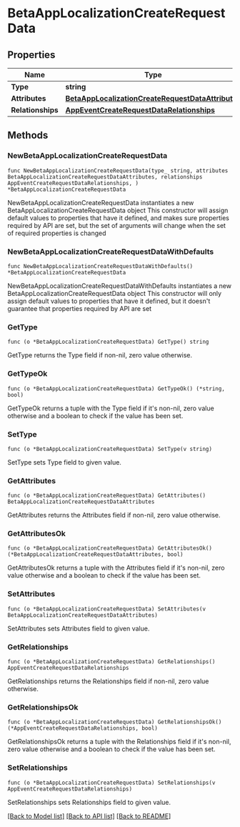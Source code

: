 # BetaAppLocalizationCreateRequestData

## Properties

Name | Type | Description | Notes
------------ | ------------- | ------------- | -------------
**Type** | **string** |  | 
**Attributes** | [**BetaAppLocalizationCreateRequestDataAttributes**](BetaAppLocalizationCreateRequestDataAttributes.md) |  | 
**Relationships** | [**AppEventCreateRequestDataRelationships**](AppEventCreateRequestDataRelationships.md) |  | 

## Methods

### NewBetaAppLocalizationCreateRequestData

`func NewBetaAppLocalizationCreateRequestData(type_ string, attributes BetaAppLocalizationCreateRequestDataAttributes, relationships AppEventCreateRequestDataRelationships, ) *BetaAppLocalizationCreateRequestData`

NewBetaAppLocalizationCreateRequestData instantiates a new BetaAppLocalizationCreateRequestData object
This constructor will assign default values to properties that have it defined,
and makes sure properties required by API are set, but the set of arguments
will change when the set of required properties is changed

### NewBetaAppLocalizationCreateRequestDataWithDefaults

`func NewBetaAppLocalizationCreateRequestDataWithDefaults() *BetaAppLocalizationCreateRequestData`

NewBetaAppLocalizationCreateRequestDataWithDefaults instantiates a new BetaAppLocalizationCreateRequestData object
This constructor will only assign default values to properties that have it defined,
but it doesn't guarantee that properties required by API are set

### GetType

`func (o *BetaAppLocalizationCreateRequestData) GetType() string`

GetType returns the Type field if non-nil, zero value otherwise.

### GetTypeOk

`func (o *BetaAppLocalizationCreateRequestData) GetTypeOk() (*string, bool)`

GetTypeOk returns a tuple with the Type field if it's non-nil, zero value otherwise
and a boolean to check if the value has been set.

### SetType

`func (o *BetaAppLocalizationCreateRequestData) SetType(v string)`

SetType sets Type field to given value.


### GetAttributes

`func (o *BetaAppLocalizationCreateRequestData) GetAttributes() BetaAppLocalizationCreateRequestDataAttributes`

GetAttributes returns the Attributes field if non-nil, zero value otherwise.

### GetAttributesOk

`func (o *BetaAppLocalizationCreateRequestData) GetAttributesOk() (*BetaAppLocalizationCreateRequestDataAttributes, bool)`

GetAttributesOk returns a tuple with the Attributes field if it's non-nil, zero value otherwise
and a boolean to check if the value has been set.

### SetAttributes

`func (o *BetaAppLocalizationCreateRequestData) SetAttributes(v BetaAppLocalizationCreateRequestDataAttributes)`

SetAttributes sets Attributes field to given value.


### GetRelationships

`func (o *BetaAppLocalizationCreateRequestData) GetRelationships() AppEventCreateRequestDataRelationships`

GetRelationships returns the Relationships field if non-nil, zero value otherwise.

### GetRelationshipsOk

`func (o *BetaAppLocalizationCreateRequestData) GetRelationshipsOk() (*AppEventCreateRequestDataRelationships, bool)`

GetRelationshipsOk returns a tuple with the Relationships field if it's non-nil, zero value otherwise
and a boolean to check if the value has been set.

### SetRelationships

`func (o *BetaAppLocalizationCreateRequestData) SetRelationships(v AppEventCreateRequestDataRelationships)`

SetRelationships sets Relationships field to given value.



[[Back to Model list]](../README.md#documentation-for-models) [[Back to API list]](../README.md#documentation-for-api-endpoints) [[Back to README]](../README.md)


